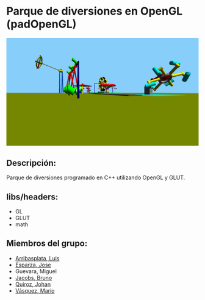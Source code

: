 ﻿# Parque de diversiones en OpenGL (padOpenGL)

[![Image](screenshot.png)](https://www.youtube.com/watch?v=R4qdot4WWYo "YouTube Video")

## Descripción:
Parque de diversiones programado en C++ utilizando OpenGL y GLUT.

## libs/headers:
- GL
- GLUT
- math

## Miembros del grupo:
- [Arribasplata, Luis](https://github.com/SaCSeBaS)
- [Esparza, Jose](https://github.com/pebeto)
- Guevara, Miguel
- [Jacobs, Bruno](https://github.com/brunojacobs1)
- [Quiroz, Johan](https://github.com/JohanQuiroz)
- [Vásquez, Mario](https://github.com/mariovasquez)


